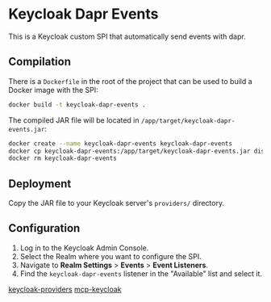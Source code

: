 # Keycloak Dapr Events

This is a Keycloak custom SPI that automatically send events with dapr.


## Compilation

There is a `Dockerfile` in the root of the project that can be used to build a Docker image with the SPI:

```bash
docker build -t keycloak-dapr-events .
```

The compiled JAR file will be located in `/app/target/keycloak-dapr-events.jar`:

```bash
docker create --name keycloak-dapr-events keycloak-dapr-events
docker cp keycloak-dapr-events:/app/target/keycloak-dapr-events.jar dist/keycloak-dapr-events.jar
docker rm keycloak-dapr-events
```


## Deployment

Copy the JAR file to your Keycloak server's `providers/` directory.



## Configuration

1. Log in to the Keycloak Admin Console.
2. Select the Realm where you want to configure the SPI.
3. Navigate to **Realm Settings** > **Events** > **Event Listeners**.
4. Find the `keycloak-dapr-events` listener in the "Available" list and select it.

[keycloak-providers](https://github.com/ObaidDev/keycloak-providers)
[mcp-keycloak](https://github.com/akoserwal/keycloak-integrations/tree/main/mcp-keycloak)
